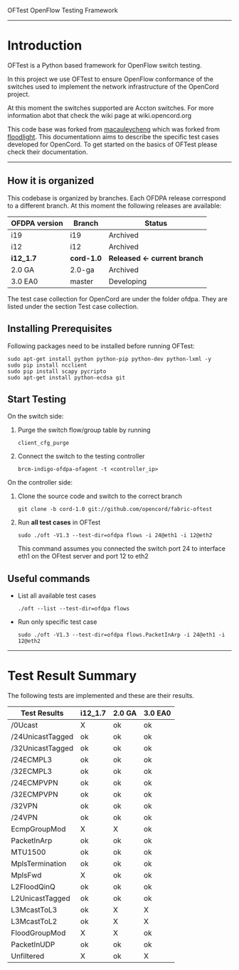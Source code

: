 OFTest OpenFlow Testing Framework

---

# Introduction

OFTest is a Python based framework for OpenFlow switch testing.

In this project we use OFTest to ensure OpenFlow conformance of the switches used to implement the network infrastructure of the OpenCord project.

At this moment the switches supported are Accton switches. For more information abot that check the wiki page at wiki.opencord.org

This code base was forked from [macauleycheng](github.com/macauleycheng/oftest) which was forked from [floodlight](github.com/floodlight/oftest). This documentationn aims to describe the specific test cases developed for OpenCord. To get started on the basics of OFTest please check their documentation.

---

## How it is organized

This codebase is organized by branches. Each OFDPA release correspond to a different branch. At this moment the following releases are available:

OFDPA version | Branch       | Status
------------- | ------------ | ------
i19           | i19          | Archived
i12           | i12          | Archived
**i12_1.7**   | **cord-1.0** | **Released <- current branch**
2.0 GA        | 2.0-ga       | Archived
3.0 EA0       | master       | Developing

The test case collection for OpenCord are under the folder ofdpa. They are listed under the section Test case collection.

## Installing Prerequisites

Following packages need to be installed before running OFTest:

```
sudo apt-get install python python-pip python-dev python-lxml -y
sudo pip install ncclient
sudo pip install scapy pycripto
sudo apt-get install python-ecdsa git
```

## Start Testing

On the switch side:

1. Purge the switch flow/group table by running

	```
	client_cfg_purge
	```

2. Connect the switch to the testing controller

	```
	brcm-indigo-ofdpa-ofagent -t <controller_ip>
	```

On the controller side:

1. Clone the source code and switch to the correct branch

	```
	git clone -b cord-1.0 git://github.com/opencord/fabric-oftest
	```

2. Run **all test cases** in OFTest

	```
	sudo ./oft -V1.3 --test-dir=ofdpa flows -i 24@eth1 -i 12@eth2
	```
	This command assumes you connected the switch port 24 to interface eth1 on the OFtest server and port 12 to eth2

## Useful commands

* List all available test cases

	```
	./oft --list --test-dir=ofdpa flows
	```

* Run only specific test case

	```
	sudo ./oft -V1.3 --test-dir=ofdpa flows.PacketInArp -i 24@eth1 -i 12@eth2
	```

---

# Test Result Summary

The following tests are implemented and these are their results.

Test Results     | i12_1.7 | 2.0 GA | 3.0 EA0
-------          | ------- | ------ | -------
/0Ucast          | X       | ok     | ok
/24UnicastTagged | ok      | ok     | ok
/32UnicastTagged | ok      | ok     | ok
/24ECMPL3        | ok      | ok     | ok
/32ECMPL3        | ok      | ok     | ok
/24ECMPVPN       | ok      | ok     | ok
/32ECMPVPN       | ok      | ok     | ok
/32VPN           | ok      | ok     | ok
/24VPN           | ok      | ok     | ok
EcmpGroupMod     | X       | X      | ok
PacketInArp      | ok      | ok     | ok
MTU1500          | ok      | ok     | ok
MplsTermination  | ok      | ok     | ok
MplsFwd          | X       | ok     | ok
L2FloodQinQ      | ok      | ok     | ok
L2UnicastTagged  | ok      | ok     | ok
L3McastToL3      | ok      | X      | X
L3McastToL2      | ok      | X      | X
FloodGroupMod    | X       | X      | ok
PacketInUDP      | ok      | ok     | ok
Unfiltered       | X       | ok     | X

